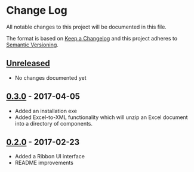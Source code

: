 # Change Log
All notable changes to this project will be documented in this file.

The format is based on [Keep a Changelog](http://keepachangelog.com/)
and this project adheres to [Semantic Versioning](http://semver.org/).

## [Unreleased]

- No changes documented yet

## [0.3.0] - 2017-04-05

- Added an installation exe
- Added Excel-to-XML functionality which will unzip an Excel document into a
  directory of components.

## [0.2.0] - 2017-02-23

- Added a Ribbon UI interface
- README improvements

[Unreleased]: https://github.com/spences10/VBA-IDE-Code-Export
[0.3.0]: https://github.com/spences10/VBA-IDE-Code-Export/releases/tag/v0.3.0
[0.2.0]: https://github.com/spences10/VBA-IDE-Code-Export/releases/tag/v0.2.0
